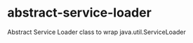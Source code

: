 abstract-service-loader
=======================

Abstract Service Loader class to wrap java.util.ServiceLoader